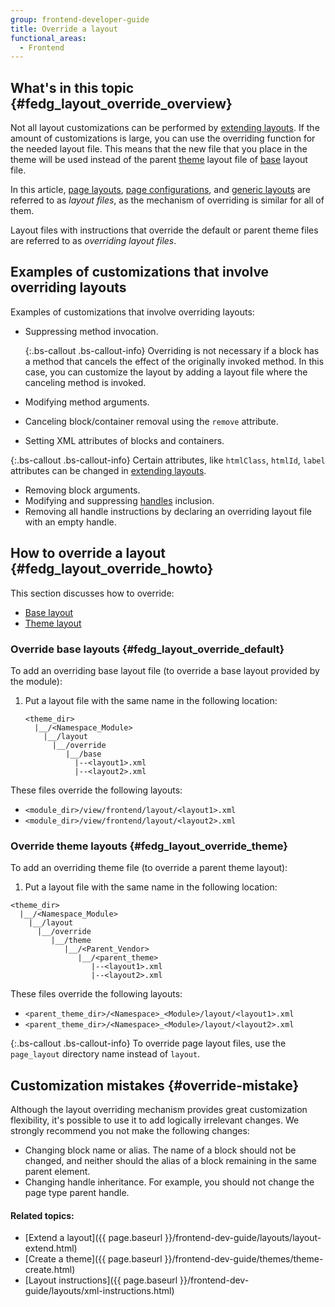 ```yaml
---
group: frontend-developer-guide
title: Override a layout
functional_areas:
  - Frontend
---
```


## What's in this topic {#fedg_layout_override_overview}

Not all layout customizations can be performed by [extending layouts]. If the amount of customizations is large, you can use the overriding function for the needed layout file. This means that the new file that you place in the theme will be used instead of the parent [theme] layout file of [base] layout file.

In this article, [page layouts], [page configurations], and [generic layouts] are referred to as *layout files*, as the mechanism of overriding is similar for all of them.


Layout files with instructions that override the default or parent theme files are referred to as *overriding layout files*.

## Examples of customizations that involve overriding layouts

Examples of customizations that involve overriding layouts:

*	Suppressing method invocation.

	{:.bs-callout .bs-callout-info}
	Overriding is not necessary if a block has a method that cancels the effect of the originally invoked method. In this case, you can customize the layout by adding a layout file where the canceling method is invoked.

*	Modifying method arguments.
*	Canceling block/container removal using the `remove` attribute.
*	Setting XML attributes of blocks and containers.

{:.bs-callout .bs-callout-info}
Certain attributes, like `htmlClass`, `htmlId`, `label` attributes can be changed in [extending layouts].


*	Removing block arguments.
*	Modifying and suppressing [handles] inclusion.
*	Removing all handle instructions by declaring an overriding layout file with an empty handle.

## How to override a layout {#fedg_layout_override_howto}

This section discusses how to override:

*	[Base layout]
*	[Theme layout]

### Override base layouts {#fedg_layout_override_default}

To add an overriding base layout file (to override a base layout provided by the module):


1.	Put a layout file with the same name in the following location:

    ```tree
    <theme_dir>
      |__/<Namespace_Module>
        |__/layout
          |__/override
             |__/base
               |--<layout1>.xml
               |--<layout2>.xml
    ```

These files override the following layouts:

- `<module_dir>/view/frontend/layout/<layout1>.xml`
- `<module_dir>/view/frontend/layout/<layout2>.xml`

### Override theme layouts {#fedg_layout_override_theme}

To add an overriding theme file (to override a parent theme layout):

1.	Put a layout file with the same name in the following location:

```tree
<theme_dir>
  |__/<Namespace_Module>
    |__/layout
      |__/override
         |__/theme
            |__/<Parent_Vendor>
               |__/<parent_theme>
                  |--<layout1>.xml
                  |--<layout2>.xml
```

These files override the following layouts:

- `<parent_theme_dir>/<Namespace>_<Module>/layout/<layout1>.xml`
- `<parent_theme_dir>/<Namespace>_<Module>/layout/<layout2>.xml`

{:.bs-callout .bs-callout-info}
To override page layout files, use the `page_layout` directory name instead of `layout`.

## Customization mistakes {#override-mistake}

Although the layout overriding mechanism provides great customization flexibility, it's possible to use it to add logically irrelevant changes. We strongly recommend you not make the following changes:

*	Changing block name or alias. The name of a block should not be changed, and neither should the alias of a block remaining in the same parent element.
*	Changing handle inheritance. For example, you should not change the page type parent handle.

#### Related topics:

*	[Extend a layout]({{ page.baseurl }}/frontend-dev-guide/layouts/layout-extend.html)
*	[Create a theme]({{ page.baseurl }}/frontend-dev-guide/themes/theme-create.html)
*	[Layout instructions]({{ page.baseurl }}/frontend-dev-guide/layouts/xml-instructions.html)



[extending layouts]: {{page.baseurl}}/frontend-dev-guide/layouts/layout-extend.html
[theme]: {{page.baseurl}}/frontend-dev-guide/layouts/layout-overview.html#layout-loc
[base]: {{page.baseurl}}/frontend-dev-guide/layouts/layout-overview.html#layout-loc
[page layouts]: {{page.baseurl}}/frontend-dev-guide/layouts/layout-types.html#layout-types-page
[page configurations]: {{page.baseurl}}/frontend-dev-guide/layouts/layout-types.html#layout-types-conf
[generic layouts]: {{page.baseurl}}/frontend-dev-guide/layouts/layout-types.html#layout-types-gen
[handles]: {{page.baseurl}}/frontend-dev-guide/layouts/layout-overview.html#layout-over-terms
[Base layout]: {{page.baseurl}}/frontend-dev-guide/layouts/layout-overview.html#layout-loc
[Theme layout]: {{page.baseurl}}/frontend-dev-guide/layouts/layout-overview.html#layout-loc